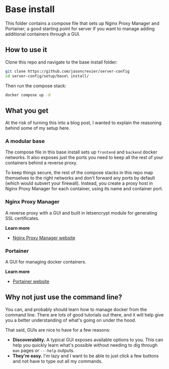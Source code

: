 # Base install

This folder contains a compose file that sets up Nginx Proxy Manager and Portainer; a good starting point for server if you want to manage adding additional containers through a GUI.

## How to use it
Clone this repo and navigate to the base install folder:
```bash
git clone https://github.com/jasoncrevier/server-config
cd server-config/setup/base\ install/
```

Then run the compose stack:
```bash
docker compose up -d
```

## What you get
At the risk of turning this into a blog post, I wanted to explain the reasoning behind some of my setup here.

### A modular base
The compose file in this base install sets up ```frontend``` and ```backend``` docker networks. It also exposes just the ports you need to keep all the rest of your containers behind a reverse proxy.

To keep things secure, the rest of the compose stacks in this repo map themselves to the right networks and don't forward any ports by default (which would subvert your firewall). Instead, you create a proxy host in Nginx Proxy Manager for each container, using its name and container port.

### Nginx Proxy Manager

A reverse proxy with a GUI and built in letsencrypt module for generating SSL certificates.

**Learn more**
- [Nginx Proxy Manager website](https://nginxproxymanager.com/)

### Portainer

A GUI for managing docker containers.

**Learn more**
- [Portainer website](https://www.portainer.io/)

## Why not just use the command line?
You can, and probably should learn how to manage docker from the command line. There are lots of good tutorials out there, and it will help give you a better understanding of what's going on under the hood.

That said, GUIs are nice to have for a few reasons:

- **Discoverablity.** A typical GUI exposes available options to you. This can help you quickly learn what's possible without needing to dig through ```man``` pages or ```---help``` outputs.
- **They're easy.** I'm lazy and I want to be able to just click a few buttons and not have to type out all my commands. 
